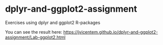 # dplyr-and-ggplot2-assignment
Exercises using dplyr and ggplot2 R-packages

You can see the result here: https://jvicentem.github.io/dplyr-and-ggplot2-assignment/Lab-ggplot2.html
